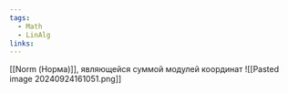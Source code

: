 ```yaml
---
tags:
  - Math
  - LinAlg
links:
---
```

[[Norm (Норма)]], являющейся суммой модулей координат
![[Pasted image 20240924161051.png]]